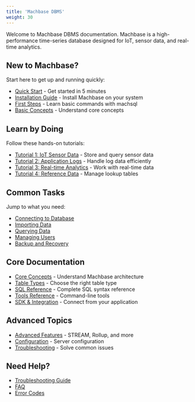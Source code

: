 ```yaml
---
title: 'Machbase DBMS'
weight: 30
---
```


Welcome to Machbase DBMS documentation. Machbase is a high-performance time-series database designed for IoT, sensor data, and real-time analytics.

## New to Machbase?

Start here to get up and running quickly:

* [Quick Start](./getting-started/quick-start/) - Get started in 5 minutes
* [Installation Guide](./getting-started/installation/) - Install Machbase on your system
* [First Steps](./getting-started/first-steps/) - Learn basic commands with machsql
* [Basic Concepts](./getting-started/concepts/) - Understand core concepts

## Learn by Doing

Follow these hands-on tutorials:

* [Tutorial 1: IoT Sensor Data](./tutorials/iot-sensor-data/) - Store and query sensor data
* [Tutorial 2: Application Logs](./tutorials/application-logs/) - Handle log data efficiently
* [Tutorial 3: Real-time Analytics](./tutorials/realtime-analytics/) - Work with real-time data
* [Tutorial 4: Reference Data](./tutorials/reference-data/) - Manage lookup tables

## Common Tasks

Jump to what you need:

* [Connecting to Database](./common-tasks/connecting/)
* [Importing Data](./common-tasks/importing-data/)
* [Querying Data](./common-tasks/querying/)
* [Managing Users](./common-tasks/user-management/)
* [Backup and Recovery](./common-tasks/backup-recovery/)

## Core Documentation

* [Core Concepts](./core-concepts/) - Understand Machbase architecture
* [Table Types](./table-types/) - Choose the right table type
* [SQL Reference](./sql-reference/) - Complete SQL syntax reference
* [Tools Reference](./tools-reference/) - Command-line tools
* [SDK & Integration](./sdk-integration/) - Connect from your application

## Advanced Topics

* [Advanced Features](./advanced-features/) - STREAM, Rollup, and more
* [Configuration](./configuration/) - Server configuration
* [Troubleshooting](./troubleshooting/) - Solve common issues

## Need Help?

* [Troubleshooting Guide](./troubleshooting/)
* [FAQ](./troubleshooting/faq/)
* [Error Codes](./troubleshooting/error-codes/)
